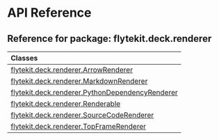 # API Reference

## Reference for package: flytekit.deck.renderer

| Classes  |
| :------------- |
| [flytekit.deck.renderer.ArrowRenderer](flytekit_deck_renderer_arrowrenderer) |
| [flytekit.deck.renderer.MarkdownRenderer](flytekit_deck_renderer_markdownrenderer) |
| [flytekit.deck.renderer.PythonDependencyRenderer](flytekit_deck_renderer_pythondependencyrenderer) |
| [flytekit.deck.renderer.Renderable](flytekit_deck_renderer_renderable) |
| [flytekit.deck.renderer.SourceCodeRenderer](flytekit_deck_renderer_sourcecoderenderer) |
| [flytekit.deck.renderer.TopFrameRenderer](flytekit_deck_renderer_topframerenderer) |
